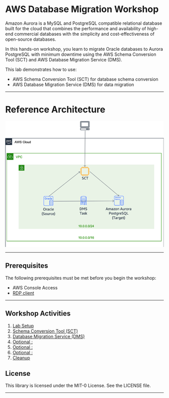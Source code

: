 # AWS Database Migration Workshop

Amazon Aurora is a MySQL and PostgreSQL compatible relational database built for the cloud that combines the performance and availability of high-end commercial databases with the simplicity and cost-effectiveness of open-source databases. 

In this hands-on workshop, you learn to migrate Oracle databases to Aurora PostgreSQL with minimum downtime using the AWS Schema Conversion Tool (SCT) and AWS Database Migration Service (DMS). 

This lab demonstrates how to use:

- AWS Schema Conversion Tool (SCT) for database schema conversion
- AWS Database Migration Service (DMS) for data migration

___
# Reference Architecture

![Reference Architecture](lab-guides/images/reference-architecture.png "Reference Architecture")
___

## Prerequisites

The following prerequisites must be met before you begin the workshop:

- AWS Console Access
- [RDP client](https://docs.aws.amazon.com/AWSEC2/latest/WindowsGuide/connecting_to_windows_instance.html?icmpid=docs_ec2_console#rdp-prereqs)
___

## Workshop Activities

1. [Lab Setup](lab-guides/lab-setup.md)
2. [Schema Conversion Tool (SCT)](lab-guides/sct.md)
3. [Database Migration Service (DMS)](lab-guides/dms.md)
4. [Optional :](lab-guides/optional1.md)
5. [Optional :](lab-guides/optional2.md)
6. [Optional :](lab-guides/optional3.md)
7. [Cleanup](lab-guides/cleanup.md)

## License

This library is licensed under the MIT-0 License. See the LICENSE file.

___